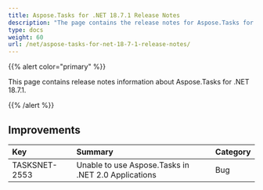 ```yaml
---
title: Aspose.Tasks for .NET 18.7.1 Release Notes
description: "The page contains the release notes for Aspose.Tasks for .NET 18.7.1."
type: docs
weight: 60
url: /net/aspose-tasks-for-net-18-7-1-release-notes/
---
```


{{% alert color="primary" %}} 

This page contains release notes information about Aspose.Tasks for .NET 18.7.1.

{{% /alert %}} 
## **Improvements**

|**Key**|**Summary**|**Category**|
| :- | :- | :- |
|TASKSNET-2553|Unable to use Aspose.Tasks in .NET 2.0 Applications|Bug|


